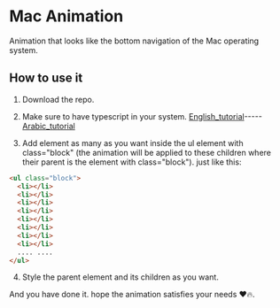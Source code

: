 # Mac Animation

Animation that looks like the bottom navigation of the Mac operating system.

## How to use it

1. Download the repo.
2. Make sure to have typescript in your system. [English_tutorial](https://youtu.be/2pZmKW9-I_k)-----[Arabic_tutorial](https://youtu.be/pc5IlcEn8vw)

3. Add element as many as you want inside the ul element with class="block" (the animation will be applied to these children where their parent is the element with class="block").
   just like this:

```html
<ul class="block">
  <li></li>
  <li></li>
  <li></li>
  <li></li>
  <li></li>
  <li></li>
  <li></li>
  <li></li>
  .... ....
</ul>
```

4. Style the parent element and its children as you want.

And you have done it. hope the animation satisfies your needs ❤️🔥.
